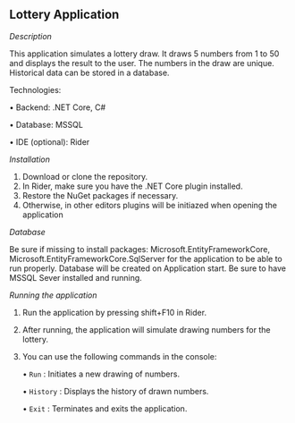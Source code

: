 ## Lottery Application 

*Description*

This application simulates a lottery draw. It draws 5 numbers from 1 to 50 and displays the result to the user. The numbers in the draw are unique. Historical data can be stored in a database.

Technologies:

•	Backend: .NET Core, C#

•	Database: MSSQL

•	IDE (optional): Rider

*Installation*

1.	Download or clone the repository.
2.	In Rider, make sure you have the .NET Core plugin installed.
3.	Restore the NuGet packages if necessary.
4.	Otherwise, in other editors plugins will be initiazed when opening the application

*Database*

Be sure if missing to install packages: Microsoft.EntityFrameworkCore, Microsoft.EntityFrameworkCore.SqlServer for the application to be able to run properly. Database will be created on Application start. Be sure to have MSSQL Sever installed and running. 

*Running the application*

1. Run the application by pressing shift+F10 in Rider. 
2. After running, the application will simulate drawing numbers for the lottery.
3. You can use the following commands in the console:

    • `Run` : Initiates a new drawing of numbers.

    • `History` : Displays the history of drawn numbers.

    • `Exit` : Terminates and exits the application. 
